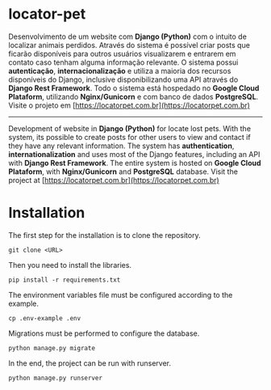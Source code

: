 # locator-pet

Desenvolvimento de um website com **Django (Python)** com o intuito de localizar animais perdidos. Através do sistema é possível criar posts que ficarão disponíveis para outros usuários visualizarem e entrarem em contato caso tenham alguma informação relevante. O sistema possui **autenticação**, **internacionalização** e utiliza a maioria dos recursos disponíveis do Django, inclusive disponibilizando uma API através do **Django Rest Framework**. Todo o sistema está hospedado no **Google Cloud Plataform**, utilizando **Nginx/Gunicorn** e com banco de dados **PostgreSQL**. Visite o projeto em [https://locatorpet.com.br](https://locatorpet.com.br)

<hr>

Development of website in **Django (Python)** for locate lost pets. With the system, its possible to create posts for other users to view and contact if they have any relevant information. The system has **authentication**, **internationalization** and uses most of the Django features, including an API with **Django Rest Framework**. The entire system is hosted on **Google Cloud Plataform**, with **Nginx/Gunicorn** and **PostgreSQL** database. Visit the project at [https://locatorpet.com.br](https://locatorpet.com.br)


# Installation

The first step for the installation is to clone the repository.

    git clone <URL>

Then you need to install the libraries.

    pip install -r requirements.txt

The environment variables file must be configured according to the example.

    cp .env-example .env

Migrations must be performed to configure the database.

    python manage.py migrate

In the end, the project can be run with runserver.

    python manage.py runserver
